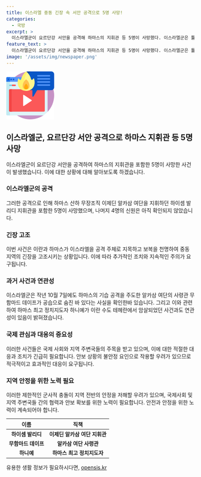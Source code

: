 ```yaml
---
title: 이스라엘 중동 긴장 속 서안 공격으로 5명 사망!
categories:
  - 국방
excerpt: >
  이스라엘군이 요르단강 서안을 공격해 하마스의 지휘관 등 5명이 사망했다. 이스라엘군은 툴카렘 지역에서 군사조직원들을 수송하던 차량을 공격했고, 하마스 산하 무장조직 이제딘 알카삼 여단의 지휘관 하이셈 발리디 등이 숨졌다. 나머지 사망자 4명의 신원은 알려지지 않았으며, 이란과 하마스 간의 긴장 상황으로 전세가 긴장되었다. 계속해서 이스라엘군은 알카삼 여단의 사령관 무함마드 데이프가 칸유니스 여단 사령관 라파 살라메와 함께 숨진 사실을 확인했다고 밝혔다.
feature_text: >
  이스라엘군이 요르단강 서안을 공격해 하마스의 지휘관 등 5명이 사망했다. 이스라엘군은 툴카렘 지역에서 군사조직원들을 수송하던 차량을 공격했고, 하마스 산하 무장조직 이제딘 알카삼 여단의 지휘관 하이셈 발리디 등이 숨졌다. 나머지 사망자 4명의 신원은 알려지지 않았으며, 이란과 하마스 간의 긴장 상황으로 전세가 긴장되었다. 계속해서 이스라엘군은 알카삼 여단의 사령관 무함마드 데이프가 칸유니스 여단 사령관 라파 살라메와 함께 숨진 사실을 확인했다고 밝혔다.
image: '/assets/img/newspaper.png'
---
```


<p><img src="/assets/img/news.png" alt="rentncar 속보" /></p>

<h2>이스라엘군, 요르단강 서안 공격으로 하마스 지휘관 등 5명 사망</h2>

<p data-ke-size="size16">이스라엘군이 요르단강 서안을 공격하여 하마스의 지휘관을 포함한 5명이 사망한 사건이 발생했습니다. 이에 대한 상황에 대해 알아보도록 하겠습니다.</p>

<h3>이스라엘군의 공격</h3>

<p data-ke-size="size16">그러한 공격으로 인해 하마스 산하 무장조직 이제딘 알카삼 여단을 지휘하던 하이셈 발리디 지휘관을 포함한 5명이 사망했으며, 나머지 4명의 신원은 아직 확인되지 않았습니다.</p>

<h3>긴장 고조</h3>

<p data-ke-size="size16">이번 사건은 이란과 하마스가 이스라엘을 공격 주체로 지목하고 보복을 천명하여 중동 지역의 긴장을 고조시키는 상황입니다. 이에 따라 추가적인 조치와 지속적인 주의가 요구됩니다.</p>

<h3>과거 사건과 연관성</h3>

<p data-ke-size="size16">이스라엘군은 작년 10월 7일에도 하마스의 기습 공격을 주도한 알카삼 여단의 사령관 무함마드 데이프가 공습으로 숨진 바 있다는 사실을 확인한바 있습니다. 그리고 이와 관련하여 하마스 최고 정치지도자 하니예가 이란 수도 테헤란에서 암살되었던 사건과도 연관성이 있음이 밝혀졌습니다.</p>

<h3>국제 관심과 대응의 중요성</h3>

<p data-ke-size="size16">이러한 사건들은 국제 사회와 지역 주변국들의 주목을 받고 있으며, 이에 대한 적절한 대응과 조치가 긴급히 필요합니다. 안보 상황의 불안정 요인으로 작용할 우려가 있으므로 적극적이고 효과적인 대응이 요구됩니다.</p>

<h3>지역 안정을 위한 노력 필요</h3>

<p data-ke-size="size16">이러한 제한적인 군사적 충돌이 지역 전반의 안정을 저해할 우려가 있으며, 국제사회 및 지역 주변국들 간의 협력과 안보 확보를 위한 노력이 필요합니다. 안전과 안정을 위한 노력이 계속되어야 합니다.</p>

<table>
    <thead>
        <tr>
            <th>이름</th>
            <th>직책</th>
        </tr>
    </thead>
    <tbody>
        <tr>
            <td style="text-align: center; height: 17px;"><b>하이셈 발리디</b></td>
            <td style="text-align: center; height: 17px;"><b>이제딘 알카삼 여단 지휘관</b></td>
        </tr>
        <tr>
            <td style="text-align: center; height: 17px;"><b>무함마드 데이프</b></td>
            <td style="text-align: center; height: 17px;"><b>알카삼 여단 사령관</b></td>
        </tr>
        <tr>
            <td style="text-align: center; height: 17px;"><b>하니예</b></td>
            <td style="text-align: center; height: 17px;"><b>하마스 최고 정치지도자</b></td>
        </tr>
    </tbody>
</table>

<p data-ke-size="size16"></p>
유용한 생활 정보가 필요하시다면, <a href="https://opensis.kr" rel="dofollow">opensis.kr</a>


